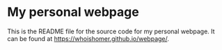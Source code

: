 # My personal webpage

This is the README file for the source code for my personal webpage. It can be found at <https://whoishomer.github.io/webpage/>.  

